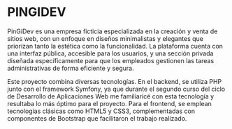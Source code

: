 # PINGIDEV

PinGiDev es una empresa ficticia especializada en la creación y venta de sitios web, con un enfoque en diseños minimalistas y elegantes 
que priorizan tanto la estética como la funcionalidad. La plataforma cuenta con una interfaz pública, accesible para los usuarios, y una
sección privada diseñada específicamente para que los empleados gestionen las tareas administrativas de forma eficiente y segura.

Este proyecto combina diversas tecnologías. En el backend, se utiliza PHP junto con el framework Symfony, ya que durante el segundo curso 
del ciclo de Desarrollo de Aplicaciones Web me familiaricé con esta tecnología y resultaba lo más óptimo para el proyecto. Para el frontend, 
se emplean tecnologías clásicas como HTML5 y CSS3, complementadas con componentes de Bootstrap que facilitaron el trabajo realizado.



